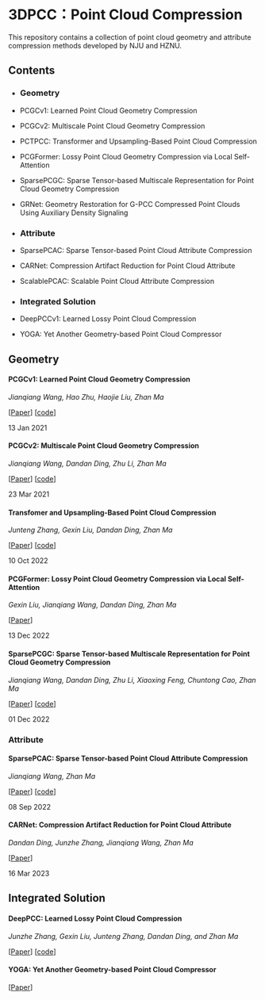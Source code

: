 # 3DPCC：Point Cloud Compression

This repository contains a collection of point cloud geometry and attribute compression methods developed by NJU and HZNU.

## Contents

- ### Geometry

- PCGCv1: Learned Point Cloud Geometry Compression

- PCGCv2: Multiscale Point Cloud Geometry Compression

- PCTPCC: Transformer and Upsampling-Based Point Cloud Compression

- PCGFormer: Lossy Point Cloud Geometry Compression via Local Self-Attention

- SparsePCGC: Sparse Tensor-based Multiscale Representation for Point Cloud Geometry Compression

- GRNet: Geometry Restoration for G-PCC Compressed Point Clouds Using Auxiliary Density Signaling

- ### Attribute

- SparsePCAC: Sparse Tensor-based Point Cloud Attribute Compression
- CARNet: Compression Artifact Reduction for Point Cloud Attribute
- ScalablePCAC: Scalable Point Cloud Attribute Compression

- ### Integrated Solution
- DeepPCCv1: Learned Lossy Point Cloud Compression
- YOGA: Yet Another Geometry-based Point Cloud Compressor

## Geometry

#### PCGCv1: Learned Point Cloud Geometry Compression

*Jianqiang Wang, Hao Zhu, Haojie Liu, Zhan Ma*

[[Paper](https://ieeexplore.ieee.org/abstract/document/9321375)] [[code](https://github.com/NJUVISION/PCGCv1)]

13 Jan 2021

#### PCGCv2: Multiscale Point Cloud Geometry Compression

*Jianqiang Wang, Dandan Ding, Zhu Li, Zhan Ma*

[[Paper](https://arxiv.org/abs/2011.03799)] [[code](https://github.com/NJUVISION/PCGCv2)]

23 Mar 2021

#### Transfomer and Upsampling-Based Point Cloud Compression

*Junteng Zhang, Gexin Liu, Dandan Ding, Zhan Ma*

[[Paper](https://dl.acm.org/doi/abs/10.1145/3552457.3555731)] [[code](https://github.com/arsx958/PCT_PCC)]

10 Oct 2022

#### PCGFormer: Lossy Point Cloud Geometry Compression via Local Self-Attention

*Gexin Liu, Jianqiang Wang, Dandan Ding, Zhan Ma*

[[Paper](https://ieeexplore.ieee.org/abstract/document/10008892)]

13 Dec 2022

#### SparsePCGC: Sparse Tensor-based Multiscale Representation for Point Cloud Geometry Compression

*Jianqiang Wang, Dandan Ding, Zhu Li, Xiaoxing Feng, Chuntong Cao, Zhan Ma*

[[Paper](https://ieeexplore.ieee.org/abstract/document/9968173)] [[code](https://github.com/NJUVISION/SparsePCGC)]

01 Dec 2022

### Attribute

#### SparsePCAC: Sparse Tensor-based Point Cloud Attribute Compression

*Jianqiang Wang, Zhan Ma*

[[Paper](https://ieeexplore.ieee.org/abstract/document/9874468)] [[code](https://github.com/NJUVISION/SparsePCAC)]

08 Sep 2022

#### CARNet: Compression Artifact Reduction for Point Cloud Attribute

*Dandan Ding, Junzhe Zhang, Jianqiang Wang, Zhan Ma*

[[Paper](https://arxiv.org/abs/2209.08276)]

16 Mar 2023

## Integrated Solution
#### DeepPCC: Learned Lossy Point Cloud Compression

*Junzhe Zhang, Gexin Liu, Junteng Zhang, Dandan Ding, and Zhan Ma*

[[Paper](https://github.com/3dpcc/DeepPCC/blob/main/DeepPCC%20Learned%20Lossy%20Point%20Cloud%20Compression.pdf)] [[code](https://github.com/3dpcc/DeepPCC)]

#### YOGA: Yet Another Geometry-based Point Cloud Compressor

[[Paper](https://3dpcc.github.io/publication/YOGA/)]
